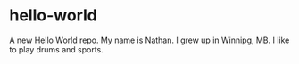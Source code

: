 # hello-world
A new Hello World repo.
My name is Nathan. I grew up in Winnipg, MB. I like to play drums and sports.
